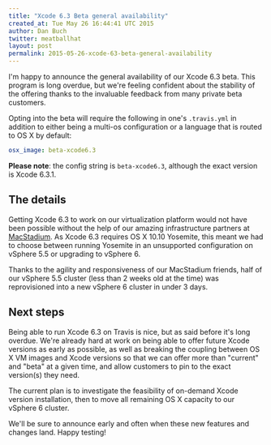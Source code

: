 ```yaml
---
title: "Xcode 6.3 Beta general availability"
created_at: Tue May 26 16:44:41 UTC 2015
author: Dan Buch
twitter: meatballhat
layout: post
permalink: 2015-05-26-xcode-63-beta-general-availability
---
```


I'm happy to announce the general availability of our Xcode 6.3 beta.  This
program is long overdue, but we're feeling confident about the stability of the
offering thanks to the invaluable feedback from many private beta customers.

Opting into the beta will require the following in one's `.travis.yml` in
addition to either being a multi-os configuration or a language that is routed
to OS X by default:

``` yaml
osx_image: beta-xcode6.3
```

**Please note**: the config string is `beta-xcode6.3`, although the exact
version is Xcode 6.3.1.

## The details

Getting Xcode 6.3 to work on our virtualization platform would not have been
possible without the help of our amazing infrastructure partners at
[MacStadium](http://macstadium.com/).  As Xcode 6.3 requires OS X 10.10
Yosemite, this meant we had to choose between running Yosemite in an unsupported
configuration on vSphere 5.5 or upgrading to vSphere 6.

Thanks to the agility and responsiveness of our MacStadium friends, half of our
vSphere 5.5 cluster (less than 2 weeks old at the time) was reprovisioned into a
new vSphere 6 cluster in under 3 days.

## Next steps

Being able to run Xcode 6.3 on Travis is nice, but as said before it's long
overdue.  We're already hard at work on being able to offer future Xcode
versions as early as possible, as well as breaking the coupling between OS X VM
images and Xcode versions so that we can offer more than "current" and "beta" at
a given time, and allow customers to pin to the exact version(s) they need.

The current plan is to investigate the feasibility of on-demand Xcode version
installation, then to move all remaining OS X capacity to our vSphere 6 cluster.

We'll be sure to announce early and often when these new features and changes
land.  Happy testing!
